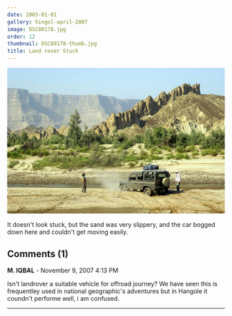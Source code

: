 ```yaml
---
date: 2003-01-01
gallery: hingol-april-2007
image: DSC00178.jpg
order: 12
thumbnail: DSC00178-thumb.jpg
title: Land rover Stuck
---
```


![Land rover Stuck](./DSC00178.jpg)

It doesn't look stuck, but the sand was very slippery, and the car bogged down here and couldn't get moving easily.

<div id="comments">

## Comments (1)

**M. IQBAL** - November  9, 2007  4:13 PM

Isn't landrover a suitable vehicle for offroad journey? We have seen this is frequentley used in national geographic's adventures but in Hangole it coundn't performe well, i am confused.

---

</div>